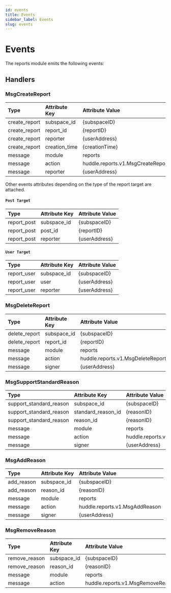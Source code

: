 ```yaml
---
id: events
title: Events
sidebar_label: Events
slug: events
---
```


# Events

The reports module emits the following events:

## Handlers

### MsgCreateReport

| **Type**      | **Attribute Key** | **Attribute Value**               | 
|:--------------|:------------------|:----------------------------------|
| create_report | subspace_id       | {subspaceID}                      |
| create_report | report_id         | {reportID}                        |
| create_report | reporter          | {userAddress}                     |
| create_report | creation_time     | {creationTime}                    |
| message       | module            | reports                           |
| message       | action            | huddle.reports.v1.MsgCreateReport |
| message       | reporter          | {userAddress}                     |

Other events attributes depending on the type of the report target are attached.

#### `Post Target`

| **Type**    | **Attribute Key** | **Attribute Value** | 
|:------------|:------------------|:--------------------|
| report_post | subspace_id       | {subspaceID}        |
| report_post | post_id           | {reportID}          |
| report_post | reporter          | {userAddress}       |

#### `User Target`

| **Type**    | **Attribute Key** | **Attribute Value** | 
|:------------|:------------------|:--------------------|
| report_user | subspace_id       | {subspaceID}        |
| report_user | user              | {userAddress}       |
| report_user | reporter          | {userAddress}       |

### MsgDeleteReport

| **Type**      | **Attribute Key** | **Attribute Value**               | 
|:--------------|:------------------|:----------------------------------|
| delete_report | subspace_id       | {subspaceID}                      |
| delete_report | report_id         | {reportID}                        |
| message       | module            | reports                           |
| message       | action            | huddle.reports.v1.MsgDeleteReport |
| message       | signer            | {userAddress}                     |

### MsgSupportStandardReason

| **Type**                | **Attribute Key**  | **Attribute Value**                        | 
|:------------------------|:-------------------|:-------------------------------------------|
| support_standard_reason | subspace_id        | {subspaceID}                               |
| support_standard_reason | standard_reason_id | {reasonID}                                 |
| support_standard_reason | reason_id          | {reasonID}                                 |
| message                 | module             | reports                                    |
| message                 | action             | huddle.reports.v1.MsgSupportStandardReason |
| message                 | signer             | {userAddress}                              |

### MsgAddReason

| **Type**   | **Attribute Key** | **Attribute Value**            | 
|:-----------|:------------------|:-------------------------------|
| add_reason | subspace_id       | {subspaceID}                   |
| add_reason | reason_id         | {reasonID}                     |
| message    | module            | reports                        |
| message    | action            | huddle.reports.v1.MsgAddReason |
| message    | signer            | {userAddress}                  |


### MsgRemoveReason

| **Type**      | **Attribute Key** | **Attribute Value**               | 
|:--------------|:------------------|:----------------------------------|
| remove_reason | subspace_id       | {subspaceID}                      |
| remove_reason | reason_id         | {reasonID}                        |
| message       | module            | reports                           |
| message       | action            | huddle.reports.v1.MsgRemoveReason |